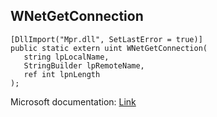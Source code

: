 ## WNetGetConnection

```
[DllImport("Mpr.dll", SetLastError = true)]
public static extern uint WNetGetConnection(
   string lpLocalName,
   StringBuilder lpRemoteName,
   ref int lpnLength
);
```

Microsoft documentation: [Link](https://docs.microsoft.com/en-us/windows/win32/api/winnetwk/nf-winnetwk-wnetgetconnectiona)
